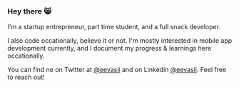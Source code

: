 ### Hey there 😸
I'm a startup entrepreneur, part time student, and a full snack developer.

I also code occationally, believe it or not. I'm mostly interested in mobile app development currently, and I document my progress & learnings here occationally.

You can find ne on Twitter at [@eevasii](https://www.twitter.com/eevasii) and on Linkedin [@eevasii](https://www.linkedin.com/in/eevasii/). Feel free to reach out!


<!--
**eevasii/eevasii** is a ✨ _special_ ✨ repository because its `README.md` (this file) appears on your GitHub profile.

Here are some ideas to get you started:

- 🔭 I’m currently working on ...
- 🌱 I’m currently learning ...
- 👯 I’m looking to collaborate on ...
- 🤔 I’m looking for help with ...
- 💬 Ask me about ...
- 📫 How to reach me: ...
- 😄 Pronouns: ...
- ⚡ Fun fact: ...
-->
